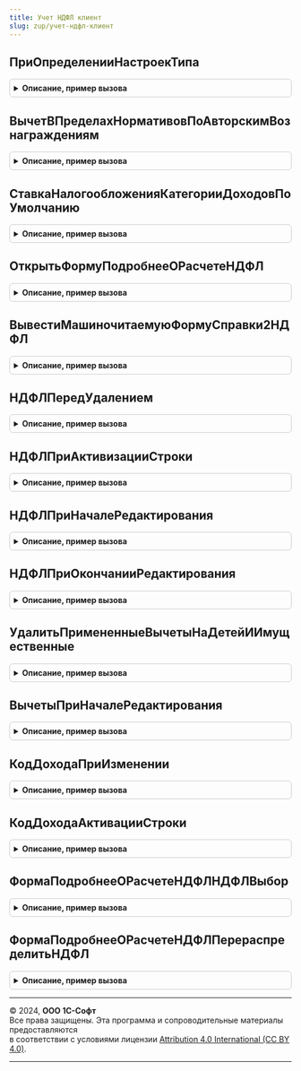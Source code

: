 ```yaml
---
title: Учет НДФЛ клиент
slug: zup/учет-ндфл-клиент
---
```



## ПриОпределенииНастроекТипа
<details style="margin: 1em 0; padding: 0.5em; border: 1px solid #ccc; border-radius: 6px;">

<summary style="font-weight: bold; cursor: pointer;">Описание, пример вызова</summary>

```bsl

// См. ЗарплатаКадрыКлиент.НастройкиТипа.
Процедура ПриОпределенииНастроекТипа(Тип, НастройкиТипа) Экспорт
```

Пример вызова
```bsl
УчетНДФЛКлиент.ПриОпределенииНастроекТипа(Тип, НастройкиТипа) 
```
</details>

## ВычетВПределахНормативовПоАвторскимВознаграждениям
<details style="margin: 1em 0; padding: 0.5em; border: 1px solid #ccc; border-radius: 6px;">

<summary style="font-weight: bold; cursor: pointer;">Описание, пример вызова</summary>

```bsl

//  Возвращаемое значение:
//  	Тип СправочникСсылка.ВидыВычетовНДФЛ, вычет с кодом 405
//
Функция ВычетВПределахНормативовПоАвторскимВознаграждениям() Экспорт
```

Пример вызова
```bsl
Результат = УчетНДФЛКлиент.ВычетВПределахНормативовПоАвторскимВознаграждениям() 
```
</details>

## СтавкаНалогообложенияКатегорииДоходовПоУмолчанию
<details style="margin: 1em 0; padding: 0.5em; border: 1px solid #ccc; border-radius: 6px;">

<summary style="font-weight: bold; cursor: pointer;">Описание, пример вызова</summary>

```bsl

// Возвращает одну из трех ставок налогообложения нерезидента, наиболее соответствующих доходу.
//
// Параметры:
//	КатегорияДохода - ПеречислениеСсылка.КатегорииДоходовНДФЛ -
//
// Возвращаемое значение:
//	Тип ПеречислениеСсылка.НДФЛСтавкиНалогообложенияРезидента.
//
Функция СтавкаНалогообложенияКатегорииДоходовПоУмолчанию(КатегорияДохода) Экспорт
```

Пример вызова
```bsl
Результат = УчетНДФЛКлиент.СтавкаНалогообложенияКатегорииДоходовПоУмолчанию(КатегорияДохода) 
```
</details>

## ОткрытьФормуПодробнееОРасчетеНДФЛ
<details style="margin: 1em 0; padding: 0.5em; border: 1px solid #ccc; border-radius: 6px;">

<summary style="font-weight: bold; cursor: pointer;">Описание, пример вызова</summary>

```bsl

// Процедура открывает общую форму, показывающую, какие вычеты были применены при расчете НДФЛ в документе.
//
// Параметры:
//	Организация									- СправочникСсылка.Организации
//	Владелец									- ФормаКлиентскогоПриложения, элемент, в который необходимо возвратить результат оповещения.
//	МесяцНачисления								- Дата
//	СотрудникФизическоеЛицо						- СправочникСсылка.Сотрудники
//												- СправочникСсылка.ФизическиеЛица
//	НеРаспределятьПоИсточникамФинансирования	- Булево, Истина - если распределение производится документом.
//
// Возвращаемое значение
//	Форма при закрытии отправляет оповещение владельцу, с которым передается содержимое ТЧ НДФЛ и
//	ПримененныеВычетыНаДетейИИмущественные.
//
Процедура ОткрытьФормуПодробнееОРасчетеНДФЛ(Организация, Владелец, МесяцНачисления, СотрудникФизическоеЛицо, НеРаспределятьПоИсточникамФинансирования = Ложь, ОбработчикВыбора = Неопределено) Экспорт
```

Пример вызова
```bsl
УчетНДФЛКлиент.ОткрытьФормуПодробнееОРасчетеНДФЛ(Организация, Владелец, МесяцНачисления, СотрудникФизическоеЛицо, НеРаспределятьПоИсточникамФинансирования, ОбработчикВыбора);
```
</details>

## ВывестиМашиночитаемуюФормуСправки2НДФЛ
<details style="margin: 1em 0; padding: 0.5em; border: 1px solid #ccc; border-radius: 6px;">

<summary style="font-weight: bold; cursor: pointer;">Описание, пример вызова</summary>

```bsl

// Формирует и выводит на экран печатные формы с двумерным штрих-кодом PDF417.
//
// Параметры:
//	КомандыПечати - ТаблицаЗначений - состав полей см. в функции УправлениеПечатью.СоздатьКоллекциюКомандПечати.
//
Функция ВывестиМашиночитаемуюФормуСправки2НДФЛ(ОписаниеКоманды) Экспорт
```

Пример вызова
```bsl
Результат = УчетНДФЛКлиент.ВывестиМашиночитаемуюФормуСправки2НДФЛ(ОписаниеКоманды) 
```
</details>

## НДФЛПередУдалением
<details style="margin: 1em 0; padding: 0.5em; border: 1px solid #ccc; border-radius: 6px;">

<summary style="font-weight: bold; cursor: pointer;">Описание, пример вызова</summary>

```bsl

Процедура НДФЛПередУдалением(Форма, НДФЛВыделенныеСтроки, Отказ) Экспорт
```

Пример вызова
```bsl
УчетНДФЛКлиент.НДФЛПередУдалением(Форма, НДФЛВыделенныеСтроки, Отказ) 
```
</details>

## НДФЛПриАктивизацииСтроки
<details style="margin: 1em 0; padding: 0.5em; border: 1px solid #ccc; border-radius: 6px;">

<summary style="font-weight: bold; cursor: pointer;">Описание, пример вызова</summary>

```bsl

Процедура НДФЛПриАктивизацииСтроки(Форма) Экспорт
```

Пример вызова
```bsl
УчетНДФЛКлиент.НДФЛПриАктивизацииСтроки(Форма) 
```
</details>

## НДФЛПриНачалеРедактирования
<details style="margin: 1em 0; padding: 0.5em; border: 1px solid #ccc; border-radius: 6px;">

<summary style="font-weight: bold; cursor: pointer;">Описание, пример вызова</summary>

```bsl

Процедура НДФЛПриНачалеРедактирования(Форма, ТекущиеДанные, НоваяСтрока, Копирование) Экспорт
```

Пример вызова
```bsl
УчетНДФЛКлиент.НДФЛПриНачалеРедактирования(Форма, ТекущиеДанные, НоваяСтрока, Копирование) 
```
</details>

## НДФЛПриОкончанииРедактирования
<details style="margin: 1em 0; padding: 0.5em; border: 1px solid #ccc; border-radius: 6px;">

<summary style="font-weight: bold; cursor: pointer;">Описание, пример вызова</summary>

```bsl

Процедура НДФЛПриОкончанииРедактирования(Форма) Экспорт
```

Пример вызова
```bsl
УчетНДФЛКлиент.НДФЛПриОкончанииРедактирования(Форма) 
```
</details>

## УдалитьПримененныеВычетыНаДетейИИмущественные
<details style="margin: 1em 0; padding: 0.5em; border: 1px solid #ccc; border-radius: 6px;">

<summary style="font-weight: bold; cursor: pointer;">Описание, пример вызова</summary>

```bsl

Процедура УдалитьПримененныеВычетыНаДетейИИмущественные(Форма) Экспорт
```

Пример вызова
```bsl
УчетНДФЛКлиент.УдалитьПримененныеВычетыНаДетейИИмущественные(Форма) 
```
</details>

## ВычетыПриНачалеРедактирования
<details style="margin: 1em 0; padding: 0.5em; border: 1px solid #ccc; border-radius: 6px;">

<summary style="font-weight: bold; cursor: pointer;">Описание, пример вызова</summary>

```bsl

Процедура ВычетыПриНачалеРедактирования(СтрокаПримененныеВычетыНаДетейИИмущественные, НоваяСтрока, СтрокаИсточникЗаполнения) Экспорт
```

Пример вызова
```bsl
УчетНДФЛКлиент.ВычетыПриНачалеРедактирования(СтрокаПримененныеВычетыНаДетейИИмущественные, НоваяСтрока, СтрокаИсточникЗаполнения) 
```
</details>

## КодДоходаПриИзменении
<details style="margin: 1em 0; padding: 0.5em; border: 1px solid #ccc; border-radius: 6px;">

<summary style="font-weight: bold; cursor: pointer;">Описание, пример вызова</summary>

```bsl

Процедура КодДоходаПриИзменении(Форма, ГодНалоговогоПериода, ИмяТаблицы, КодДоходаИмяРеквизита, ИмяПоляКодВычета, КодВычетаИмяРеквизита, СуммаВычетаИмяРеквизита = "") Экспорт
```

Пример вызова
```bsl
УчетНДФЛКлиент.КодДоходаПриИзменении(Форма, ГодНалоговогоПериода, ИмяТаблицы, КодДоходаИмяРеквизита, ИмяПоляКодВычета, КодВычетаИмяРеквизита, СуммаВычетаИмяРеквизита);
```
</details>

## КодДоходаАктивацииСтроки
<details style="margin: 1em 0; padding: 0.5em; border: 1px solid #ccc; border-radius: 6px;">

<summary style="font-weight: bold; cursor: pointer;">Описание, пример вызова</summary>

```bsl

Процедура КодДоходаАктивацииСтроки(Форма, ГодНалоговогоПериода, ИмяТаблицы, КодДоходаИмяРеквизита, ИмяПоляКодВычета) Экспорт
```

Пример вызова
```bsl
УчетНДФЛКлиент.КодДоходаАктивацииСтроки(Форма, ГодНалоговогоПериода, ИмяТаблицы, КодДоходаИмяРеквизита, ИмяПоляКодВычета) 
```
</details>

## ФормаПодробнееОРасчетеНДФЛНДФЛВыбор
<details style="margin: 1em 0; padding: 0.5em; border: 1px solid #ccc; border-radius: 6px;">

<summary style="font-weight: bold; cursor: pointer;">Описание, пример вызова</summary>

```bsl

Процедура ФормаПодробнееОРасчетеНДФЛНДФЛВыбор(Форма, Элемент, ВыбраннаяСтрока, Поле, СтандартнаяОбработка, ОписаниеТаблицыНДФЛ, МесяцНачисления, Организация) Экспорт
```

Пример вызова
```bsl
УчетНДФЛКлиент.ФормаПодробнееОРасчетеНДФЛНДФЛВыбор(Форма, Элемент, ВыбраннаяСтрока, Поле, СтандартнаяОбработка, ОписаниеТаблицыНДФЛ, МесяцНачисления, Организация) 
```
</details>

## ФормаПодробнееОРасчетеНДФЛПерераспределитьНДФЛ
<details style="margin: 1em 0; padding: 0.5em; border: 1px solid #ccc; border-radius: 6px;">

<summary style="font-weight: bold; cursor: pointer;">Описание, пример вызова</summary>

```bsl

Процедура ФормаПодробнееОРасчетеНДФЛПерераспределитьНДФЛ(СтрокаНДФЛ, РаботаВБюджетномУчреждении) Экспорт
```

Пример вызова
```bsl
УчетНДФЛКлиент.ФормаПодробнееОРасчетеНДФЛПерераспределитьНДФЛ(СтрокаНДФЛ, РаботаВБюджетномУчреждении) 
```
</details>

---

© 2024, **ООО 1С-Софт**  
Все права защищены. Эта программа и сопроводительные материалы предоставляются  
в соответствии с условиями лицензии [Attribution 4.0 International (CC BY 4.0)](https://creativecommons.org/licenses/by/4.0/legalcode).

---
